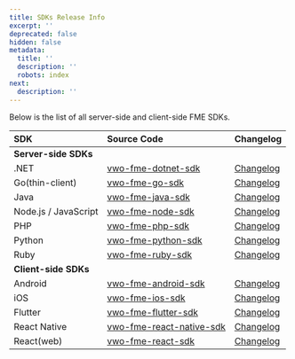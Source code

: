 ```yaml
---
title: SDKs Release Info
excerpt: ''
deprecated: false
hidden: false
metadata:
  title: ''
  description: ''
  robots: index
next:
  description: ''
---
```

Below is the list of all server-side and client-side FME SDKs.

| SDK                  | Source Code                                                                     | Changelog                                                                                 |
| :------------------- | :------------------------------------------------------------------------------ | :---------------------------------------------------------------------------------------- |
| **Server-side SDKs** |                                                                                 |                                                                                           |
| .NET                 | [vwo-fme-dotnet-sdk](https://github.com/wingify/vwo-fme-dotnet-sdk)             | [Changelog](https://github.com/wingify/vwo-fme-dotnet-sdk/blob/master/CHANGELOG.md)       |
| Go(thin-client)      | [vwo-fme-go-sdk](https://github.com/wingify/vwo-fme-go-sdk)                     | [Changelog](https://github.com/wingify/vwo-fme-go-sdk/blob/master/CHANGELOG.md)           |
| Java                 | [vwo-fme-java-sdk](https://github.com/wingify/vwo-fme-java-sdk)                 | [Changelog](https://github.com/wingify/vwo-fme-java-sdk/blob/master/CHANGELOG.md)         |
| Node.js / JavaScript | [vwo-fme-node-sdk](https://github.com/wingify/vwo-fme-node-sdk)                 | [Changelog](https://github.com/wingify/vwo-fme-node-sdk/blob/master/CHANGELOG.md)         |
| PHP                  | [vwo-fme-php-sdk](https://github.com/wingify/vwo-fme-php-sdk)                   | [Changelog](https://github.com/wingify/vwo-fme-php-sdk/blob/master/CHANGELOG.md)          |
| Python               | [vwo-fme-python-sdk](https://github.com/wingify/vwo-fme-python-sdk)             | [Changelog](https://github.com/wingify/vwo-fme-python-sdk/blob/master/CHANGELOG.md)       |
| Ruby                 | [vwo-fme-ruby-sdk](https://github.com/wingify/vwo-fme-ruby-sdk)                 | [Changelog](https://github.com/wingify/vwo-fme-ruby-sdk/blob/master/CHANGELOG.md)         |
| **Client-side SDKs** |                                                                                 |                                                                                           |
| Android              | [vwo-fme-android-sdk](https://github.com/wingify/vwo-fme-android-sdk)           | [Changelog](https://github.com/wingify/vwo-fme-android-sdk/blob/master/CHANGELOG.md)      |
| iOS                  | [vwo-fme-ios-sdk](https://github.com/wingify/vwo-fme-ios-sdk)                   | [Changelog](https://github.com/wingify/vwo-fme-ios-sdk/blob/master/CHANGELOG.md)          |
| Flutter              | [vwo-fme-flutter-sdk](https://github.com/wingify/vwo-fme-flutter-sdk)           | [Changelog](https://github.com/wingify/vwo-fme-flutter-sdk/blob/master/CHANGELOG.md)      |
| React Native         | [vwo-fme-react-native-sdk](https://github.com/wingify/vwo-fme-react-native-sdk) | [Changelog](https://github.com/wingify/vwo-fme-react-native-sdk/blob/master/CHANGELOG.md) |
| React(web)           | [vwo-fme-react-sdk](https://github.com/wingify/vwo-fme-react-sdk)               | [Changelog](https://github.com/wingify/vwo-fme-react-sdk/blob/master/CHANGELOG.md)        |